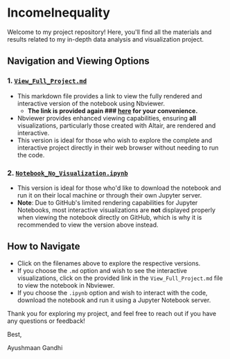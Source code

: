 # IncomeInequality

Welcome to my project repository! Here, you'll find all the materials and results related to my in-depth data analysis and visualization project.

## Navigation and Viewing Options

### 1. **[`View_Full_Project.md`](https://github.com/AyushmaanGandhi/IncomeInequality/blob/main/View_Full_Project.md)**
  - This markdown file provides a link to view the fully rendered and interactive version of the notebook using Nbviewer.
      - **The link is provided again ### [here](https://nbviewer.org/github/AyushmaanGandhi/IncomeInequality/blob/main/Notebook_No_Visualization.ipynb) for your convenience.**
  - Nbviewer provides enhanced viewing capabilities, ensuring **all** visualizations, particularly those created with Altair, are rendered and interactive.
  - This version is ideal for those who wish to explore the complete and interactive project directly in their web browser without needing to run the code.

### 2. **[`Notebook_No_Visualization.ipynb`](https://github.com/AyushmaanGandhi/IncomeInequality/blob/main/Notebook_No_Visualization.ipynb)**
  - This version is ideal for those who'd like to download the notebook and run it on their local machine or through their own Jupyter server.
  - **Note**: Due to GitHub's limited rendering capabilities for Jupyter Notebooks, most interactive visualizations are **not** displayed properly when viewing the notebook directly on GitHub, which is why it is recommended to view the version above instead.

## How to Navigate
- Click on the filenames above to explore the respective versions.
- If you choose the `.md` option and wish to see the interactive visualizations, click on the provided link in the `View_Full_Project.md` file to view the notebook in Nbviewer.
- If you choose the `.ipynb` option and wish to interact with the code, download the notebook and run it using a Jupyter Notebook server.

Thank you for exploring my project, and feel free to reach out if you have any questions or feedback!

Best,

Ayushmaan Gandhi

